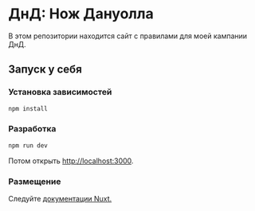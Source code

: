 # ДнД: Нож Дануолла

В этом репозитории находится сайт с правилами для моей кампании ДнД.

## Запуск у себя

### Установка зависимостей

```bash
npm install
```

### Разработка

```bash
npm run dev
```

Потом открыть [http://localhost:3000](http://localhost:3000).

### Размещение

Следуйте [документации Nuxt.](https://nuxt.com/docs/getting-started/deployment)
